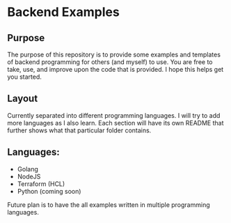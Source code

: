 # Backend Examples

## Purpose
The purpose of this repository is to provide some examples and templates of backend programming for others (and myself) to use. 
You are free to take, use, and improve upon the code that is provided. I hope this helps get you started.

## Layout
Currently separated into different programming languages. I will try to add more languages as I also learn. 
Each section will have its own README that further shows what that particular folder contains.

## Languages:
- Golang
- NodeJS
- Terraform (HCL)
- Python (coming soon)

Future plan is to have the all examples written in multiple programming languages. 